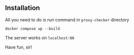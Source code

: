 ## Installation
All you need to do is run command in ```proxy-checker``` directory
```
docker compose up --build
```
The server works on ```localhost:80```

Have fun, sir!